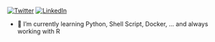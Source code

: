 [![Twitter](https://img.shields.io/twitter/url?color=%231DA1F2&label=Twitter&logo=twitter&logoColor=%231DA1F2&style=flat-square&url=https://twitter.com//th14600)](https://twitter.com//th14600)
[![LinkedIn](https://img.shields.io/twitter/url?color=%230072b1&label=Linkedin&logo=linkedin&logoColor=%230072b1&style=flat-square&url=http://linkedin.com/in/thop)](http://linkedin.com/in/thop)

- 🔭 I’m currently learning Python, Shell Script, Docker, ... and always working with R
